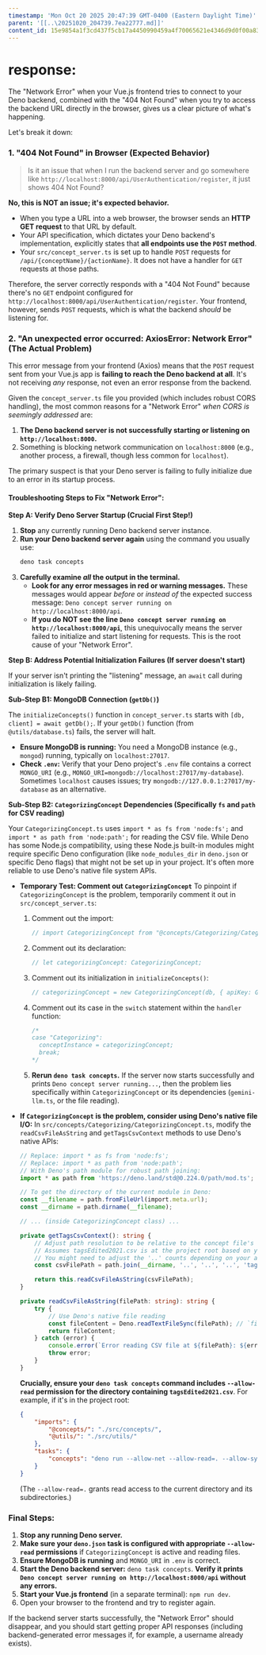```yaml
---
timestamp: 'Mon Oct 20 2025 20:47:39 GMT-0400 (Eastern Daylight Time)'
parent: '[[..\20251020_204739.7ea22777.md]]'
content_id: 15e9854a1f3cd437f5cb17a4450990459a4f70065621e4346d9d0f00a83f3d83
---
```


# response:

The "Network Error" when your Vue.js frontend tries to connect to your Deno backend, combined with the "404 Not Found" when you try to access the backend URL directly in the browser, gives us a clear picture of what's happening.

Let's break it down:

### 1. "404 Not Found" in Browser (Expected Behavior)

> Is it an issue that when I run the backend server and go somewhere like `http://localhost:8000/api/UserAuthentication/register`, it just shows 404 Not Found?

**No, this is NOT an issue; it's expected behavior.**

* When you type a URL into a web browser, the browser sends an **HTTP GET request** to that URL by default.
* Your API specification, which dictates your Deno backend's implementation, explicitly states that **all endpoints use the `POST` method**.
* Your `src/concept_server.ts` is set up to handle `POST` requests for `/api/{conceptName}/{actionName}`. It does not have a handler for `GET` requests at those paths.

Therefore, the server correctly responds with a "404 Not Found" because there's no `GET` endpoint configured for `http://localhost:8000/api/UserAuthentication/register`. Your frontend, however, sends `POST` requests, which is what the backend *should* be listening for.

### 2. "An unexpected error occurred: AxiosError: Network Error" (The Actual Problem)

This error message from your frontend (Axios) means that the `POST` request sent from your Vue.js app is **failing to reach the Deno backend at all**. It's not receiving *any* response, not even an error response from the backend.

Given the `concept_server.ts` file you provided (which includes robust CORS handling), the most common reasons for a "Network Error" *when CORS is seemingly addressed* are:

1. **The Deno backend server is not successfully starting or listening on `http://localhost:8000`.**
2. Something is blocking network communication on `localhost:8000` (e.g., another process, a firewall, though less common for `localhost`).

The primary suspect is that your Deno server is failing to fully initialize due to an error in its startup process.

#### Troubleshooting Steps to Fix "Network Error":

**Step A: Verify Deno Server Startup (Crucial First Step!)**

1. **Stop** any currently running Deno backend server instance.
2. **Run your Deno backend server again** using the command you usually use:
   ```bash
   deno task concepts
   ```
3. **Carefully examine *all* the output in the terminal.**
   * **Look for any error messages in red or warning messages.** These messages would appear *before* or *instead of* the expected success message: `Deno concept server running on http://localhost:8000/api`.
   * **If you do NOT see the line `Deno concept server running on http://localhost:8000/api`**, this unequivocally means the server failed to initialize and start listening for requests. This is the root cause of your "Network Error".

**Step B: Address Potential Initialization Failures (If server doesn't start)**

If your server isn't printing the "listening" message, an `await` call during initialization is likely failing.

**Sub-Step B1: MongoDB Connection (`getDb()`)**

The `initializeConcepts()` function in `concept_server.ts` starts with `[db, client] = await getDb();`. If your `getDb()` function (from `@utils/database.ts`) fails, the server will halt.

* **Ensure MongoDB is running:** You need a MongoDB instance (e.g., `mongod`) running, typically on `localhost:27017`.
* **Check `.env`:** Verify that your Deno project's `.env` file contains a correct `MONGO_URI` (e.g., `MONGO_URI=mongodb://localhost:27017/my-database`). Sometimes `localhost` causes issues; try `mongodb://127.0.0.1:27017/my-database` as an alternative.

**Sub-Step B2: `CategorizingConcept` Dependencies (Specifically `fs` and `path` for CSV reading)**

Your `CategorizingConcept.ts` uses `import * as fs from 'node:fs';` and `import * as path from 'node:path';` for reading the CSV file. While Deno has some Node.js compatibility, using these Node.js built-in modules might require specific Deno configuration (like `node_modules_dir` in `deno.json` or specific Deno flags) that might not be set up in your project. It's often more reliable to use Deno's native file system APIs.

* **Temporary Test: Comment out `CategorizingConcept`**
  To pinpoint if `CategorizingConcept` is the problem, temporarily comment it out in `src/concept_server.ts`:
  1. Comment out the import:
     ```typescript
     // import CategorizingConcept from "@concepts/Categorizing/CategorizingConcept.ts";
     ```
  2. Comment out its declaration:
     ```typescript
     // let categorizingConcept: CategorizingConcept;
     ```
  3. Comment out its initialization in `initializeConcepts()`:
     ```typescript
     // categorizingConcept = new CategorizingConcept(db, { apiKey: GEMINI_API_KEY || "dummy-key" });
     ```
  4. Comment out its case in the `switch` statement within the `handler` function:
     ```typescript
     /*
     case "Categorizing":
       conceptInstance = categorizingConcept;
       break;
     */
     ```
  5. **Rerun `deno task concepts`.**
     If the server now starts successfully and prints `Deno concept server running...`, then the problem lies specifically within `CategorizingConcept` or its dependencies (`gemini-llm.ts`, or the file reading).

* **If `CategorizingConcept` is the problem, consider using Deno's native file I/O:**
  In `src/concepts/Categorizing/CategorizingConcept.ts`, modify the `readCsvFileAsString` and `getTagsCsvContext` methods to use Deno's native APIs:

  ```typescript
  // Replace: import * as fs from 'node:fs';
  // Replace: import * as path from 'node:path';
  // With Deno's path module for robust path joining:
  import * as path from 'https://deno.land/std@0.224.0/path/mod.ts';

  // To get the directory of the current module in Deno:
  const __filename = path.fromFileUrl(import.meta.url);
  const __dirname = path.dirname(__filename);

  // ... (inside CategorizingConcept class) ...

  private getTagsCsvContext(): string {
      // Adjust path resolution to be relative to the concept file's directory
      // Assumes tagsEdited2021.csv is at the project root based on your path 'tagsEdited2021.csv'
      // You might need to adjust the '..' counts depending on your actual project structure.
      const csvFilePath = path.join(__dirname, '..', '..', '..', 'tagsEdited2021.csv');

      return this.readCsvFileAsString(csvFilePath);
  }

  private readCsvFileAsString(filePath: string): string {
      try {
          // Use Deno's native file reading
          const fileContent = Deno.readTextFileSync(filePath); // `filePath` is already absolute or resolved
          return fileContent;
      } catch (error) {
          console.error(`Error reading CSV file at ${filePath}: ${error}`);
          throw error;
      }
  }
  ```

  **Crucially, ensure your `deno task concepts` command includes `--allow-read` permission for the directory containing `tagsEdited2021.csv`**. For example, if it's in the project root:

  ```json
  {
      "imports": {
          "@concepts/": "./src/concepts/",
          "@utils/": "./src/utils/"
      },
      "tasks": {
          "concepts": "deno run --allow-net --allow-read=. --allow-sys --allow-env src/concept_server.ts --port 8000 --baseUrl /api"
      }
  }
  ```

  (The `--allow-read=.` grants read access to the current directory and its subdirectories.)

### **Final Steps:**

1. **Stop any running Deno server.**
2. **Make sure your `deno.json` task is configured with appropriate `--allow-read` permissions** if `CategorizingConcept` is active and reading files.
3. **Ensure MongoDB is running** and `MONGO_URI` in `.env` is correct.
4. **Start the Deno backend server:** `deno task concepts`. **Verify it prints `Deno concept server running on http://localhost:8000/api` without any errors.**
5. **Start your Vue.js frontend** (in a separate terminal): `npm run dev`.
6. Open your browser to the frontend and try to register again.

If the backend server starts successfully, the "Network Error" should disappear, and you should start getting proper API responses (including backend-generated error messages if, for example, a username already exists).
